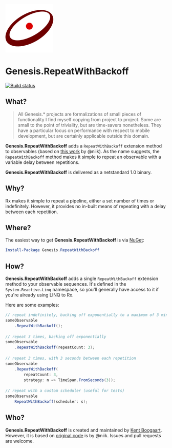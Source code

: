 ![Logo](Art/Logo150x150.png "Logo")

# Genesis.RepeatWithBackoff

[![Build status](https://ci.appveyor.com/api/projects/status/55k9at7jcdlw6chq?svg=true)](https://ci.appveyor.com/project/kentcb/genesis-repeatwithbackoff)

## What?

> All Genesis.* projects are formalizations of small pieces of functionality I find myself copying from project to project. Some are small to the point of triviality, but are time-savers nonetheless. They have a particular focus on performance with respect to mobile development, but are certainly applicable outside this domain.
 
**Genesis.RepeatWithBackoff** adds a `RepeatWithBackoff` extension method to observables (based on [this work](https://gist.github.com/atifaziz/c6776b936a36a98a8153) by @niik). As the name suggests, the `RepeatWithBackoff` method makes it simple to repeat an observable with a variable delay between repetitions.

**Genesis.RepeatWithBackoff** is delivered as a netstandard 1.0 binary.

## Why?

Rx makes it simple to repeat a pipeline, either a set number of times or indefinitely. However, it provides no in-built means of repeating with a delay between each repetition.

## Where?

The easiest way to get **Genesis.RepeatWithBackoff** is via [NuGet](http://www.nuget.org/packages/Genesis.RepeatWithBackoff/):

```PowerShell
Install-Package Genesis.RepeatWithBackoff
```

## How?

**Genesis.RepeatWithBackoff** adds a single `RepeatWithBackoff` extension method to your observable sequences. It's defined in the `System.Reactive.Linq` namespace, so you'll generally have access to it if you're already using LINQ to Rx.

Here are some examples:

```C#
// repeat indefinitely, backing off exponentially to a maximum of 3 minutes
someObservable
    .RepeatWithBackoff();

// repeat 3 times, backing off exponentially
someObservable
    .RepeatWithBackoff(repeatCount: 3);

// repeat 3 times, with 3 seconds between each repetition
someObservable
    .RepeatWithBackoff(
        repeatCount: 3,
        strategy: n => TimeSpan.FromSeconds(3));

// repeat with a custom scheduler (useful for tests)
someObservable
    RepeatWithBackoff(scheduler: s);
```

## Who?

**Genesis.RepeatWithBackoff** is created and maintained by [Kent Boogaart](http://kent-boogaart.com). However, it is based on [original code](https://gist.github.com/atifaziz/c6776b936a36a98a8153) is by @niik. Issues and pull requests are welcome.